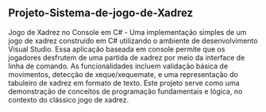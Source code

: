 ## Projeto-Sistema-de-jogo-de-Xadrez
Jogo de Xadrez no Console em C# - Uma implementação simples de um jogo de xadrez construído em C# utilizando o ambiente de desenvolvimento Visual Studio. Essa aplicação baseada em console permite que os jogadores desfrutem de uma partida de xadrez por meio da interface de linha de comando. As funcionalidades incluem validação básica de movimentos, detecção de xeque/xequemate, e uma representação do tabuleiro de xadrez em formato de texto. Este projeto serve como uma demonstração de conceitos de programação fundamentais e lógica, no contexto do clássico jogo de xadrez.

